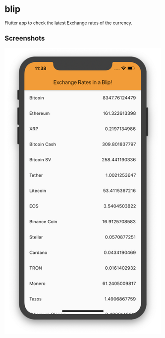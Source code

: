 # blip

Flutter app to check the latest Exchange rates of the currency.

## Screenshots

![](screenshots/ios_screenshot.png)
